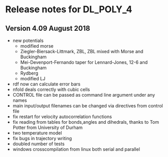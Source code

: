 Release notes for DL_POLY_4
============================

Version 4.09 August 2018
-------------------------

+ new potentials
  + modified morse 
  + Ziegler-Biersack-Littmark, ZBL, ZBL mixed with Morse and Buckingham
  + Mei-Devenport-Fernando taper for Lennard-Jones, 12-6 and  Buckingham 
  + Rydberg
  + modified LJ
+ rdf now can calculate error bars
+ nfold deals correctly with cubic cells
+ CONTROL file can be passed as command line argument under any names
+ main input/output filenames can be changed via directives from control file
+ fix restart for velocity autocorrelation functions
+ fix reading from tables for bonds,angles and dihedrals, thanks to Tom Potter from University of Durham
+ two temperature model
+ fix bugs in trajectory writing
+ doubled number of tests
+ windows crosscompilation from linux both serial and parallel
